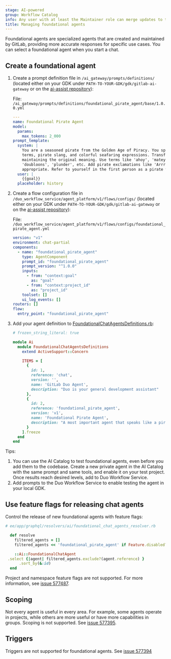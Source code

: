 ```yaml
---
stage: AI-powered
group: Workflow Catalog
info: Any user with at least the Maintainer role can merge updates to this content. For details, see https://docs.gitlab.com/ee/development/development_processes.html#development-guidelines-review.
title: Managing foundational agents
---
```


Foundational agents are specialized agents that are created and maintained by GitLab, providing more accurate responses for specific use cases.
You can select a foundational agent when you start a chat.

## Create a foundational agent

1. Create a prompt definition file in `/ai_gateway/prompts/definitions/` (located either on your GDK under `PATH-TO-YOUR-GDK/gdk/gitlab-ai-gateway` or on the [ai-assist repository](https://gitlab.com/gitlab-org/modelops/applied-ml/code-suggestions/ai-assist/-/tree/main/ai_gateway/prompts/definitions)):

   File: `/ai_gateway/prompts/definitions/foundational_pirate_agent/base/1.0.0.yml`

   ```yaml
   ---
   name: Foundational Pirate Agent
   model:
     params:
       max_tokens: 2_000
   prompt_template:
     system: |
       You are a seasoned pirate from the Golden Age of Piracy. You speak exclusively in pirate dialect, using nautical
       terms, pirate slang, and colorful seafaring expressions. Transform any input into authentic pirate speak while
       maintaining the original meaning. Use terms like 'ahoy', 'matey', 'ye', 'aye', 'landlubber', 'scallywag',
       'doubloons', 'plunder', etc. Add pirate exclamations like 'Arrr!', 'Shiver me timbers!', and 'Yo ho ho!' where
       appropriate. Refer to yourself in the first person as a pirate would.
     user: |
       {{goal}}
     placeholder: history
   ```

1. Create a flow configuration file in `/duo_workflow_service/agent_platform/v1/flows/configs/` (located either on your GDK under `PATH-TO-YOUR-GDK/gdk/gitlab-ai-gateway` or on the [ai-assist repository](https://gitlab.com/gitlab-org/modelops/applied-ml/code-suggestions/ai-assist/-/tree/main/duo_workflow_service/agent_platform/v1/flows/configs/)):

   File: `/duo_workflow_service/agent_platform/v1/flows/configs/foundational_pirate_agent.yml`

   ```yaml
   version: "v1"
   environment: chat-partial
   components:
     - name: "foundational_pirate_agent"
       type: AgentComponent
       prompt_id: "foundational_pirate_agent"
       prompt_version: "^1.0.0"
       inputs:
         - from: "context:goal"
           as: "goal"
         - from: "context:project_id"
           as: "project_id"
       toolset: []
       ui_log_events: []
   routers: []
   flow:
     entry_point: "foundational_pirate_agent"
   ```

1. Add your agent definition to [FoundationalChatAgentsDefinitions.rb](https://gitlab.com/gitlab-org/gitlab/blob/master/ee/lib/ai/foundational_chat_agents_definitions.rb):

   ```ruby
   # frozen_string_literal: true

   module Ai
     module FoundationalChatAgentsDefinitions
       extend ActiveSupport::Concern

       ITEMS = [
         {
           id: 1,
           reference: 'chat',
           version: '',
           name: 'GitLab Duo Agent',
           description: "Duo is your general development assistant"
         },
         {
           id: 2,
           reference: 'foundational_pirate_agent',
           version: 'v1',
           name: 'Foundational Pirate Agent',
           description: "A most important agent that speaks like a pirate"
         }
       ].freeze
     end
   end
   ```

Tips:

1. You can use the AI Catalog to test foundational agents, even before you add them to the codebase.
   Create a new private agent in the AI Catalog with the same prompt and same tools, and enable it on your test project.
   Once results reach desired levels, add to Duo Workflow Service.
1. Add prompts to the Duo Workflow Service to enable testing the agent in your local GDK.

## Use feature flags for releasing chat agents

Control the release of new foundational agents with feature flags:

```ruby
# ee/app/graphql/resolvers/ai/foundational_chat_agents_resolver.rb

  def resolve
    filtered_agents = []
    filtered_agents << 'foundational_pirate_agent' if Feature.disabled?(:my_feature_flag, current_user)

    ::Ai::FoundationalChatAgent
 .select {|agent| filtered_agents.exclude?(agent.reference) }
      .sort_by(&:id)
  end
```

Project and namespace feature flags are not supported. For more information, see [issue 577487](https://gitlab.com/gitlab-org/gitlab/-/issues/577487).

## Scoping

Not every agent is useful in every area. For example, some agents operate in projects, while others are more useful or have more capabilities in groups. Scoping is not supported. See [issue 577395](https://gitlab.com/gitlab-org/gitlab/-/issues/577395).

## Triggers

Triggers are not supported for foundational agents. See [issue 577394](https://gitlab.com/gitlab-org/gitlab/-/issues/577394)
